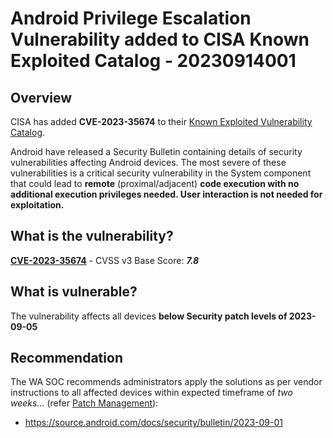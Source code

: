 # Android Privilege Escalation Vulnerability added to CISA Known Exploited Catalog - 20230914001

## Overview

CISA has added **CVE-2023-35674** to their [Known Exploited Vulnerability Catalog](https://www.cisa.gov/known-exploited-vulnerabilities-catalog).

Android have released a Security Bulletin containing details of security vulnerabilities affecting Android devices.
The most severe of these vulnerabilities is a critical security vulnerability in the System component that could lead to **remote** (proximal/adjacent) **code execution with no additional execution privileges needed. User interaction is not needed for exploitation.**

## What is the vulnerability?

[**CVE-2023-35674**](https://nvd.nist.gov/vuln/detail/CVE-2023-35674) - CVSS v3 Base Score: ***7.8***

## What is vulnerable?

The vulnerability affects all devices **below Security patch levels of 2023-09-05**

## Recommendation

The WA SOC recommends administrators apply the solutions as per vendor instructions to all affected devices within expected timeframe of *two weeks...* (refer [Patch Management](../guidelines/patch-management.md)):

- <https://source.android.com/docs/security/bulletin/2023-09-01>
